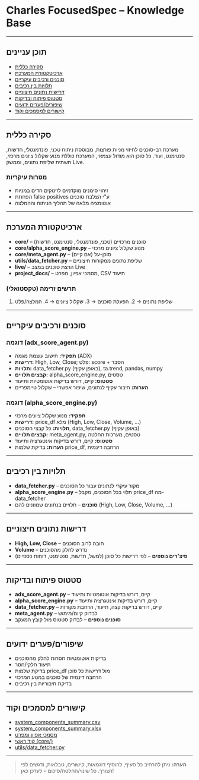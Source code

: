 # Charles FocusedSpec – Knowledge Base

---

## תוכן עניינים
- [סקירה כללית](#סקירה-כללית)
- [ארכיטקטורת המערכת](#ארכיטקטורת-המערכת)
- [סוכנים ורכיבים עיקריים](#סוכנים-ורכיבים-עיקריים)
- [תלויות בין רכיבים](#תלויות-בין-רכיבים)
- [דרישות נתונים חיצוניים](#דרישות-נתונים-חיצוניים)
- [סטטוס פיתוח ובדיקות](#סטטוס-פיתוח-ובדיקות)
- [שיפורים/פערים ידועים](#שיפורים-פערים-ידועים)
- [קישורים למסמכים וקוד](#קישורים-למסמכים-וקוד)

---

## סקירה כללית
מערכת רב-סוכנים לחיזוי מניות פורצות, מבוססת ניתוח טכני, פונדמנטלי, חדשות, סנטימנט, ועוד. כל סוכן הוא מודול עצמאי, המערכת כוללת מנוע שקלול ציונים מרכזי, תשתית שליפת נתונים, וממשק Live.

### מטרות עיקריות
- זיהוי סימנים מוקדמים לזינוקים חדים במניות
- הפחתת false positives ע"י הצלבת סוכנים
- אוטומציה מלאה של תהליך הניתוח וההמלצה

---

## ארכיטקטורת המערכת
- **core/** – סוכנים מרכזיים (טכני, פונדמנטלי, סנטימנט, חדשות)
- **core/alpha_score_engine.py** – מנוע שקלול ציונים מרכזי
- **core/meta_agent.py** – סוכן-על (אם קיים)
- **utils/data_fetcher.py** – שליפת נתונים ממקורות חיצוניים
- **live/** – הרצת סוכנים במצב Live
- **project_docs/** – מסמכי אפיון, מפרט, CSV תיעוד

### תרשים זרימה (טקסטואלי)
1. שליפת נתונים → 2. הפעלת סוכנים → 3. שקלול ציונים → 4. המלצה/פלט

---

## סוכנים ורכיבים עיקריים
### דוגמה (adx_score_agent.py)
- **תפקיד:** חישוב עוצמת מגמה (ADX)
- **דרישות:** High, Low, Close; פלט: score + הסבר
- **תלויות:** data_fetcher.py (באופן עקיף), ta.trend, pandas, numpy
- **קבצים תלויים:** alpha_score_engine.py, טסטים
- **סטטוס:** קיים, דורש בדיקות אוטומטיות ותיעוד
- **הערות:** חיבור עקיף לנתונים, שיפור אפשרי – שקלול טיימפריים

### דוגמה (alpha_score_engine.py)
- **תפקיד:** מנוע שקלול ציונים מרכזי
- **דרישות:** price_df מלא (High, Low, Close, Volume, ...)
- **תלויות:** כל קבצי הסוכנים, data_fetcher.py (באופן עקיף)
- **קבצים תלויים:** meta_agent.py, טסטים, מערכות החלטה
- **סטטוס:** קיים, דורש בדיקות אינטגרציה ותיעוד
- **הערות:** בדיקת שלמות price_df, הרחבה דינמית

---

## תלויות בין רכיבים
- **data_fetcher.py** – מקור עיקרי לנתונים עבור כל הסוכנים
- **alpha_score_engine.py** – תלוי בכל הסוכנים, מקבל price_df מה-data_fetcher
- **סוכנים** – תלויים בנתונים שמוזנים להם (High, Low, Close, Volume, ...)

---

## דרישות נתונים חיצוניים
- **High, Low, Close** – חובה לרוב הסוכנים
- **Volume** – נדרש לחלק מהסוכנים
- **פיצ'רים נוספים** – לפי דרישות כל סוכן (למשל, חדשות, סנטימנט, דוחות כספיים)

---

## סטטוס פיתוח ובדיקות
- **adx_score_agent.py** – קיים, דורש בדיקות אוטומטיות ותיעוד
- **alpha_score_engine.py** – קיים, דורש בדיקות אינטגרציה ותיעוד
- **data_fetcher.py** – קיים, דורש בדיקות קצה, תיעוד, הרחבת מקורות
- **meta_agent.py** – לבדוק קיום/מימוש
- **סוכנים נוספים** – לבדוק סטטוס מול קובץ המעקב

---

## שיפורים/פערים ידועים
- בדיקות אוטומטיות חסרות לחלק מהסוכנים
- תיעוד חלקי/חסר
- בדיקת שלמות price_df מול דרישות כל סוכן
- הרחבה דינמית של סוכנים במנוע המרכזי
- בדיקת חיבוריות בין רכיבים

---

## קישורים למסמכים וקוד
- [system_components_summary.csv](system_components_summary.csv)
- [system_components_summary.xlsx](system_components_summary.xlsx)
- [מסמכי אפיון ומפרט](./)
- [קוד ראשי (core/)](../../core/)
- [utils/data_fetcher.py](../../utils/data_fetcher.py)

---

> **הערה:** ניתן להרחיב כל סעיף, להוסיף דוגמאות, קישורים, טבלאות, ודגשים לפי הצורך. כל שינוי/החלטה/סיכום – לעדכן כאן! 